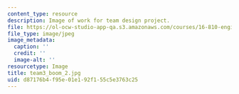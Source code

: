 ```yaml
---
content_type: resource
description: Image of work for team design project.
file: https://ol-ocw-studio-app-qa.s3.amazonaws.com/courses/16-810-engineering-design-and-rapid-prototyping-january-iap-2005/d87176b4f95e01e192f155c5e3763c25_team3_boom_2.jpg
file_type: image/jpeg
image_metadata:
  caption: ''
  credit: ''
  image-alt: ''
resourcetype: Image
title: team3_boom_2.jpg
uid: d87176b4-f95e-01e1-92f1-55c5e3763c25
---
```

